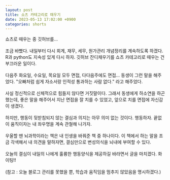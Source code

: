 ```yaml
---
layout: post
title: 쇼츠 카테고리로 때우기
date: 2023-05-13 17:02:00 +0900
categories: shorts
---
```


<p>

쇼츠로 때우는 중 깃허브를...
<br/><br/>
조금 바빴다. 내일부터 다시 회계, 재무, 세무, 원가관리 개념정리를 계속하도록 하겠다. R과 python도 지속성 있게 다시 하자. 깃허브 잔디채우기를 쇼츠 카테고리로 때우는 건 부끄러운 일이다.
<br/><br/>
다음주 화요일, 수요일, 목요일 모두 면접, 다다음주에도 면접... 동생이 그런 말을 해주었다. "오빠처럼 쉽게 자소서랑 인적성 통과하는 사람 없다." 라고 해주었다.
<br/><br/>
사실 정신적으로 신체적으로 힘들지 않다면 거짓말이다. 그래서 동생에게 하소연을 하곤 했는데, 좋은 말을 해주어서 지난 면접을 잘 치를 수 있었고, 앞으로 치를 면접에 자신감이 생겼다.
<br/><br/>
하지만, 행동이 뒷받침되지 않는 결심과 의지는 아무 의미 없는 것이다. 행동하자. 끝없이 움직이자는 내 좌우명을 계속 관철해 나가자.
<br/><br/>
우울할 땐 뇌과학이라는 책은 내 인생을 바꿔준 책 중 하나이다. 이 책에서 하는 말을 조금 각색해서 내 의견을 말하자면, 결심만으로 변성의식을 뇌내에 부여할 수 있다.
<br/><br/>
오늘의 결심이 내일의 나에게 훌륭한 행동양식을 제공하길 바라면서 글을 마치겠다. 화이팅!!
<br/><br/>
(참고 : 오늘 블로그 관리를 못했을 뿐, 학습과 움직임을 멈추지 않았음을 명시하겠다.)

</p>
